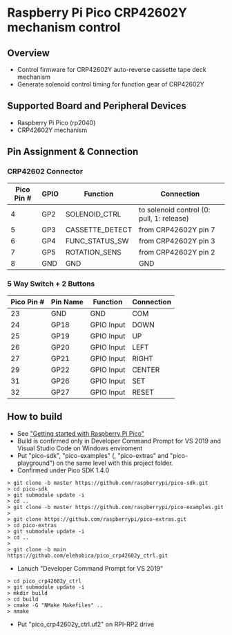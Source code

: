 # Raspberry Pi Pico CRP42602Y mechanism control

## Overview
* Control firmware for CRP42602Y auto-reverse cassette tape deck mechanism
* Generate solenoid control timing for function gear of CRP42602Y 

## Supported Board and Peripheral Devices
* Raspberry Pi Pico (rp2040)
* CRP42602Y mechanism

## Pin Assignment & Connection
### CRP42602 Connector
| Pico Pin # | GPIO | Function | Connection |
----|----|----|----
| 4 | GP2 | SOLENOID_CTRL | to solenoid control (0: pull, 1: release) |
| 5 | GP3 | CASSETTE_DETECT | from CRP42602Y pin 7 |
| 6 | GP4 | FUNC_STATUS_SW | from CRP42602Y pin 3 |
| 7 | GP5 | ROTATION_SENS | from CRP42602Y pin 2 |
| 8 | GND | GND | GND |

### 5 Way Switch + 2 Buttons
| Pico Pin # | Pin Name | Function | Connection |
----|----|----|----
| 23 | GND | GND | COM |
| 24 | GP18 | GPIO Input | DOWN |
| 25 | GP19 | GPIO Input | UP |
| 26 | GP20 | GPIO Input | LEFT |
| 27 | GP21 | GPIO Input | RIGHT |
| 29 | GP22 | GPIO Input | CENTER |
| 31 | GP26 | GPIO Input | SET |
| 32 | GP27 | GPIO Input | RESET |

## How to build
* See ["Getting started with Raspberry Pi Pico"](https://datasheets.raspberrypi.org/pico/getting-started-with-pico.pdf)
* Build is confirmed only in Developer Command Prompt for VS 2019 and Visual Studio Code on Windows enviroment
* Put "pico-sdk", "pico-examples" (, "pico-extras" and "pico-playground") on the same level with this project folder.
* Confirmed under Pico SDK 1.4.0
```
> git clone -b master https://github.com/raspberrypi/pico-sdk.git
> cd pico-sdk
> git submodule update -i
> cd ..
> git clone -b master https://github.com/raspberrypi/pico-examples.git
>
> git clone https://github.com/raspberrypi/pico-extras.git
> cd pico-extras
> git submodule update -i
> cd ..
> 
> git clone -b main https://github.com/elehobica/pico_crp42602y_ctrl.git
```
* Lanuch "Developer Command Prompt for VS 2019"
```
> cd pico_crp42602y_ctrl
> git submodule update -i
> mkdir build
> cd build
> cmake -G "NMake Makefiles" ..
> nmake
```
* Put "pico_crp42602y_ctrl.uf2" on RPI-RP2 drive